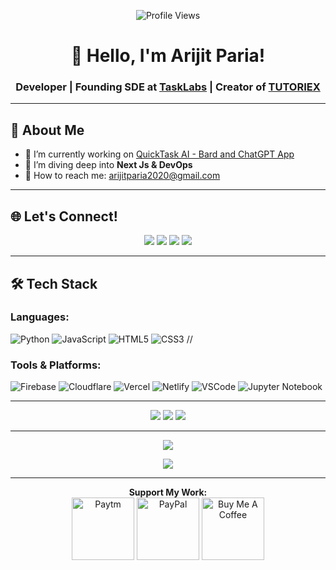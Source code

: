<p align="center">
  <img src="https://komarev.com/ghpvc/?username=arijitparia2002&label=Profile%20views&color=0e75b6&style=flat" alt="Profile Views">
</p>

<h1 align="center">👋 Hello, I'm Arijit Paria!</h1>
<h3 align="center">Developer | Founding SDE at <a href="https://www.linkedin.com/company/tasklabs/">TaskLabs</a> | Creator of <a href="https://www.youtube.com/@tutoriex_">TUTORIEX</a></h3>

---

## 🚀 About Me

- 🔭 I’m currently working on [QuickTask AI - Bard and ChatGPT App](https://chrome.google.com/webstore/detail/quicktask-ai-bard-and-cha/enkpdkkepcfneniefhijllbcohejkcjk)
- 🌱 I’m diving deep into **Next Js & DevOps**
- 💌 How to reach me: <a href="mailto:arijitparia2020@gmail.com">arijitparia2020@gmail.com</a>

---

## 🌐 Let's Connect!

<p align="center">
  <a href="https://instagram.com/arijitparia_"><img src="https://img.shields.io/badge/Instagram-%23E4405F.svg?logo=Instagram&logoColor=white"></a>
  <a href="https://linkedin.com/in/arijit-paria-0234261b7"><img src="https://img.shields.io/badge/LinkedIn-%230077B5.svg?logo=linkedin&logoColor=white"></a>
  <a href="https://pinterest.com/arijitparia2020"><img src="https://img.shields.io/badge/Pinterest-%23E60023.svg?logo=Pinterest&logoColor=white"></a>
  <a href="https://youtube.com/@TUTORIEX_"><img src="https://img.shields.io/badge/YouTube-%23FF0000.svg?logo=YouTube&logoColor=white"></a>
</p>

---

## 🛠️ Tech Stack

### Languages:
![Python](https://img.shields.io/badge/Python-3776AB?style=flat-square&logo=python&logoColor=white)
![JavaScript](https://img.shields.io/badge/JavaScript-F7DF1E?style=flat-square&logo=javascript&logoColor=black)
![HTML5](https://img.shields.io/badge/HTML5-E34F26?style=flat-square&logo=html5&logoColor=white)
![CSS3](https://img.shields.io/badge/CSS3-1572B6?style=flat-square&logo=css3&logoColor=white)
//

### Tools & Platforms:
![Firebase](https://img.shields.io/badge/Firebase-FFCA28?style=flat-square&logo=firebase&logoColor=black)
![Cloudflare](https://img.shields.io/badge/Cloudflare-F38020?style=flat-square&logo=cloudflare&logoColor=white)
![Vercel](https://img.shields.io/badge/Vercel-000000?style=flat-square&logo=vercel&logoColor=white)
![Netlify](https://img.shields.io/badge/Netlify-00C7B7?style=flat-square&logo=netlify&logoColor=white)
![VSCode](https://img.shields.io/badge/VSCode-007ACC?style=flat-square&logo=visual-studio-code&logoColor=white)
![Jupyter Notebook](https://img.shields.io/badge/Jupyter_Notebook-F37626?style=flat-square&logo=jupyter&logoColor=white)

---

<p align="center">
  <img src="https://github-readme-stats.vercel.app/api?username=arijitparia2002&theme=dark&hide_border=false&include_all_commits=true&count_private=true">
  <img src="https://github-readme-streak-stats.herokuapp.com/?user=arijitparia2002&theme=dark&hide_border=false">
  <img src="https://github-readme-stats.vercel.app/api/top-langs/?username=arijitparia2002&theme=dark&hide_border=false&include_all_commits=true&count_private=true&layout=compact">
</p>

---

<p align="center">
  <img src="https://github-profile-trophy.vercel.app/?username=arijitparia2002&theme=radical&no-frame=false&no-bg=false&margin-w=4">
</p>

<p align="center">
  <img src="https://github.com/arijitparia2002/arijitparia2002/blob/output/github-contribution-grid-snake.gif">
</p>

---

<p align="center">
  <strong>Support My Work:</strong><br>
  <a href="https://p.paytm.me/xCTH/dq8b89i7"><img src="https://www.logo.wine/a/logo/Paytm/Paytm-Logo.wine.svg" alt="Paytm" width="100"></a>
  <a href="https://buymeacoffee.com/arijitparia"><img src="https://www.logo.wine/a/logo/PayPal/PayPal-Logo.wine.svg" alt="PayPal" width="100"></a>
  <a href="https://buymeacoffee.com/arijitparia"><img src="https://www.buymeacoffee.com/assets/img/guidelines/download-assets-2.svg" alt="Buy Me A Coffee" width="100"></a>
</p>
